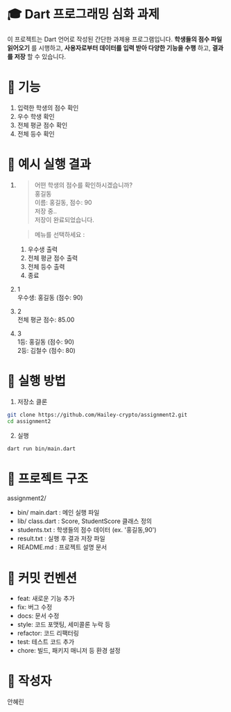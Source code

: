 

# 🎓 Dart 프로그래밍 심화 과제

이 프로젝트는 Dart 언어로 작성된 간단한 과제용 프로그램입니다. 
**학생들의 점수 파일 읽어오기** 를 시행하고, **사용자로부터 데이터를 입력 받아 다양한 기능을 수행** 하고, **결과를 저장** 할 수 있습니다. 


# 📌 기능

1. 입력한 학생의 점수 확인
2. 우수 학생 확인
3. 전체 평균 점수 확인
4. 전체 등수 확인


# 📖 예시 실행 결과

1. > 어떤 학생의 점수를 확인하시겠습니까?<br/>
    홍길동<br/>
    이름: 홍길동, 점수: 90<br/>
    저장 중..<br/>
    저장이 완료되었습니다.<br/>

    > 메뉴를 선택하세요 : <br/>
    1. 우수생 출력 
    2. 전체 평균 점수 출력 
    3. 전체 등수 출력 
    4. 종료

2. 1<br/>
    우수생: 홍길동 (점수: 90)<br/>

3. 2<br/>
    전체 평균 점수: 85.00<br/>

4. 3<br/>
    1등: 홍길동 (점수: 90)<br/>
    2등: 김철수 (점수: 80)<br/>


# 🚀 실행 방법

1. 저장소 클론
```bash
git clone https://github.com/Hailey-crypto/assignment2.git
cd assignment2
```
2. 실행
```bash
dart run bin/main.dart
```


# 📂 프로젝트 구조

assignment2/
- bin/ main.dart : 메인 실행 파일
- lib/ class.dart : Score, StudentScore 클래스 정의
- students.txt : 학생들의 점수 데이터 (ex. '홍길동,90')
- result.txt : 실행 후 결과 저장 파일
- README.md : 프로젝트 설명 문서


# 📝 커밋 컨벤션

- feat: 새로운 기능 추가
- fix: 버그 수정
- docs: 문서 수정
- style: 코드 포맷팅, 세미콜론 누락 등
- refactor: 코드 리팩터링
- test: 테스트 코드 추가
- chore: 빌드, 패키지 매니저 등 환경 설정


# 👤 작성자

안혜린

